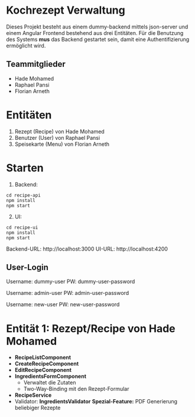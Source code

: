 # Kochrezept Verwaltung
Dieses Projekt besteht aus einem dummy-backend mittels json-server und einem Angular Frontend bestehend aus drei Entitäten. Für die Benutzung des Systems **mus** das Backend gestartet sein, damit eine Authentifizierung ermöglicht wird.

## Teammitglieder
* Hade Mohamed
* Raphael Pansi
* Florian Arneth

# Entitäten
1. Rezept (Recipe) von Hade Mohamed
2. Benutzer (User) von Raphael Pansi
3. Speisekarte (Menu) von Florian Arneth

# Starten
1. Backend:
```shell
cd recipe-api
npm install
npm start
```
2. UI:
```shell
cd recipe-ui
npm install
npm start
```

Backend-URL: http://localhost:3000
UI-URL: http://localhost:4200
## User-Login
Username: dummy-user
PW: dummy-user-password

Username: admin-user
PW: admin-user-password

Username: new-user
PW: new-user-password

# Entität 1: Rezept/Recipe von Hade Mohamed
* **RecipeListComponent**
* **CreateRecipeComponent**
* **EditRecipeComponent**
* **IngredientsFormComponent**
    * Verwaltet die Zutaten
    * Two-Way-Binding mit den Rezept-Formular
* **RecipeService**
* Validator: **IngredientsValidator**
**Spezial-Feature:** PDF Generierung beliebiger Rezepte

